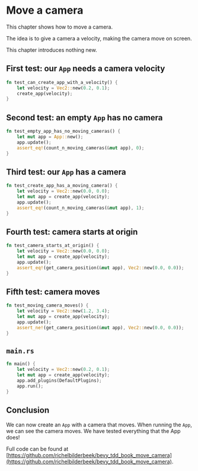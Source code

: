 # Move a camera

This chapter shows how to move a camera.

The idea is to give a camera a velocity,
making the camera move on screen.

This chapter introduces nothing new.

## First test: our `App` needs a camera velocity

```rust
fn test_can_create_app_with_a_velocity() {
    let velocity = Vec2::new(0.2, 0.1);
    create_app(velocity);
}
```

## Second test: an empty `App` has no camera

```rust
fn test_empty_app_has_no_moving_cameras() {
    let mut app = App::new();
    app.update();
    assert_eq!(count_n_moving_cameras(&mut app), 0);
}
```

## Third test: our `App` has a camera

```rust
fn test_create_app_has_a_moving_camera() {
    let velocity = Vec2::new(0.0, 0.0);
    let mut app = create_app(velocity);
    app.update();
    assert_eq!(count_n_moving_cameras(&mut app), 1);
}
```

## Fourth test: camera starts at origin

```rust
fn test_camera_starts_at_origin() {
    let velocity = Vec2::new(0.0, 0.0);
    let mut app = create_app(velocity);
    app.update();
    assert_eq!(get_camera_position(&mut app), Vec2::new(0.0, 0.0));
}
```

## Fifth test: camera moves

```rust
fn test_moving_camera_moves() {
    let velocity = Vec2::new(1.2, 3.4);
    let mut app = create_app(velocity);
    app.update();
    assert_ne!(get_camera_position(&mut app), Vec2::new(0.0, 0.0));
}
```

## `main.rs`

```rust
fn main() {
    let velocity = Vec2::new(0.2, 0.1);
    let mut app = create_app(velocity);
    app.add_plugins(DefaultPlugins);
    app.run();
}
```

## Conclusion

We can now create an `App` with a camera that moves.
When running the `App`, we can see the camera moves.
We have tested everything that the App does!

Full code can be found at [https://github.com/richelbilderbeek/bevy_tdd_book_move_camera](https://github.com/richelbilderbeek/bevy_tdd_book_move_camera).
